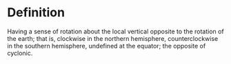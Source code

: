 # Definition

Having a sense of rotation about the local vertical opposite to the
rotation of the earth; that is, clockwise in the northern hemisphere,
counterclockwise in the southern hemisphere, undefined at the equator;
the opposite of cyclonic.
